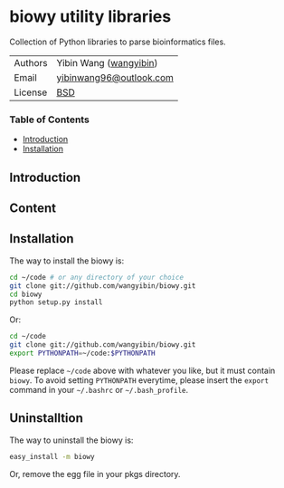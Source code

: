 # biowy utility libraries

Collection of Python libraries to parse bioinformatics files.

| | |
| --- | --- |
| Authors | Yibin Wang ([wangyibin](http://github.com/wangyibin)) |
| Email   | <yibinwang96@outlook.com> |
| License | [BSD](http://creativecommons.org/licenses/BSD/) |

### Table of Contents

<!-- vim markdown-toc GFM -->

* [Introduction](#introduction)
* [Installation](#installation)

## Introduction

## Content

## Installation

The way to install the biowy is:
```bash
cd ~/code # or any directory of your choice
git clone git://github.com/wangyibin/biowy.git
cd biowy
python setup.py install
```
Or:
```bash
cd ~/code 
git clone git://github.com/wangyibin/biowy.git
export PYTHONPATH=~/code:$PYTHONPATH
```

Please replace `~/code` above with whatever you like, but it must
contain `biowy`. To avoid setting `PYTHONPATH` everytime, please insert
the `export` command in your `~/.bashrc` or `~/.bash_profile`.

## Uninstalltion
The way to uninstall the biowy is:
```bash
easy_install -m biowy
```
Or, remove the egg file in your pkgs directory.


